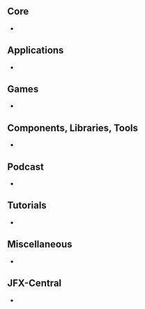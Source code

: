 ## Core

* 

## Applications

* 

## Games

* 

## Components, Libraries, Tools

*

## Podcast

*

## Tutorials

*

## Miscellaneous

*

## JFX-Central

* 
